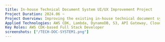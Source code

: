 ```yaml
---
title: In-house Technical Document System UI/UX Improvement Project
Project Duration: 2024.06 ~ 
Project Overview: Improving the existing in-house technical document system by building an AWS cloud-based environment and enhancing search capabilities
Applied Technologies: AWS CDK, Lambda, DynamoDB, S3, API Gateway, CloudFront, SvelteKit
Key Roles: AWS CDK-based Full Stack Developer
screenshots: ["/TECH-DOC-SYSTEM1.png"] 
---
```

